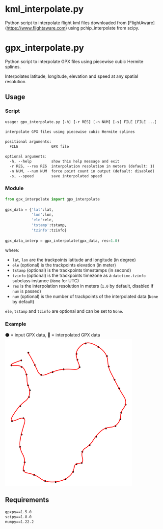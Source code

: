 # kml_interpolate.py

Python script to interpolate flight kml files downloaded from [FlightAware] (https://www.flightaware.com) using pchip_interpolate from scipy.


# gpx_interpolate.py

Python script to interpolate GPX files using piecewise cubic Hermite splines.

Interpolates latitude, longitude, elevation and speed at any spatial resolution.

## Usage

### Script
```
usage: gpx_interpolate.py [-h] [-r RES] [-n NUM] [-s] FILE [FILE ...]

interpolate GPX files using piecewise cubic Hermite splines

positional arguments:
  FILE               GPX file

optional arguments:
  -h, --help         show this help message and exit
  -r RES, --res RES  interpolation resolution in meters (default: 1)
  -n NUM, --num NUM  force point count in output (default: disabled)
  -s, --speed        save interpolated speed
```

### Module
```python
from gpx_interpolate import gpx_interpolate

gpx_data = {'lat':lat,
            'lon':lon,
            'ele':ele,
            'tstamp':tstamp,
            'tzinfo':tzinfo}

gpx_data_interp = gpx_interpolate(gpx_data, res=1.0)
```

where:
* `lat`, `lon` are the trackpoints latitude and longitude (in degree)
* `ele` (optional) is the trackpoints elevation (in meter)
* `tstamp` (optional) is the trackpoints timestamps (in second)
* `tzinfo` (optional) is the trackpoints timezone as a `datetime.tzinfo` subclass instance (`None` for UTC)
* `res` is the interpolation resolution in meters (`1.0` by default, disabled if `num` is passed)
* `num` (optional) is the number of trackpoints of the interpolated data (`None` by default)

`ele`, `tstamp` and `tzinfo` are optional and can be set to `None`.

### Example
:black_circle: = input GPX data, :red_circle: = interpolated GPX data  
![plot.png](plot.png)

## Requirements

```
gpxpy==1.5.0
scipy==1.8.0
numpy==1.22.2
```
